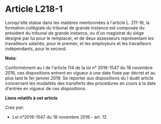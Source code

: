 # Article L218-1

Lorsqu'elle statue dans les matières mentionnées à l'article L. 211-16, la formation collégiale du tribunal de grande
instance est composée du président du tribunal de grande instance, ou d'un magistrat du siège désigné par lui pour le
remplacer, et de deux assesseurs représentant les travailleurs salariés, pour le premier, et les employeurs et les
travailleurs indépendants, pour le second.

**Nota:**

Conformément au I de l'article 114 de la loi n° 2016-1547 du 18 novembre 2016, ces dispositions entrent en vigueur à une date
fixée par décret et au plus tard le 1er janvier 2019. Se reporter aux dispositions du I dudit article concernant les
modalités des transferts des procédures en cours à la date d'entrée en vigueur de ces dispositions.

**Liens relatifs à cet article**

_Créé par_:

  - Loi n°2016-1547 du 18 novembre 2016 - art. 12
